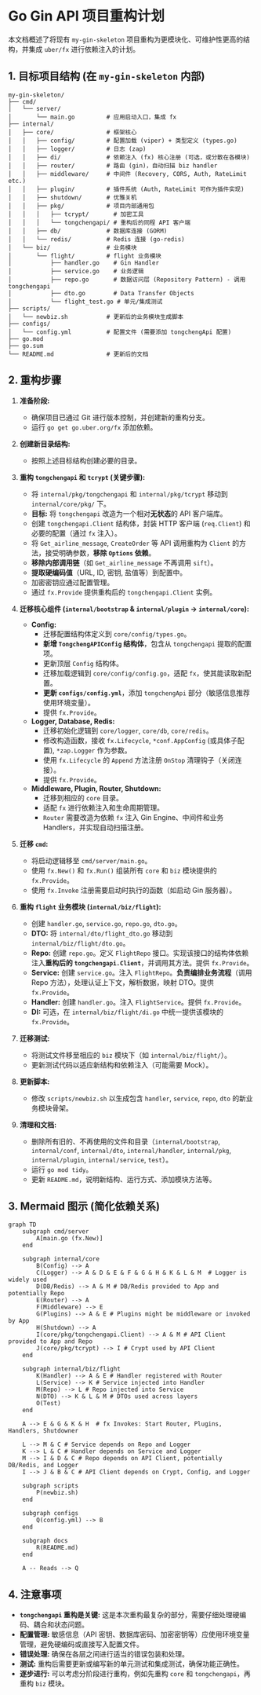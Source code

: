 # Go Gin API 项目重构计划

本文档概述了将现有 `my-gin-skeleton` 项目重构为更模块化、可维护性更高的结构，并集成 `uber/fx` 进行依赖注入的计划。

## 1. 目标项目结构 (在 `my-gin-skeleton` 内部)

```
my-gin-skeleton/
├── cmd/
│   └── server/
│       └── main.go         # 应用启动入口，集成 fx
├── internal/
│   ├── core/               # 框架核心
│   │   ├── config/         # 配置加载 (viper) + 类型定义 (types.go)
│   │   ├── logger/         # 日志 (zap)
│   │   ├── di/             # 依赖注入 (fx) 核心注册 (可选，或分散在各模块)
│   │   ├── router/         # 路由 (gin)，自动扫描 biz handler
│   │   ├── middleware/     # 中间件 (Recovery, CORS, Auth, RateLimit etc.)
│   │   ├── plugin/         # 插件系统 (Auth, RateLimit 可作为插件实现)
│   │   ├── shutdown/       # 优雅关机
│   │   ├── pkg/            # 项目内部通用包
│   │   │   ├── tcrypt/       # 加密工具
│   │   │   └── tongchengapi/ # 重构后的同程 API 客户端
│   │   ├── db/             # 数据库连接 (GORM)
│   │   └── redis/          # Redis 连接 (go-redis)
│   └── biz/                # 业务模块
│       └── flight/         # flight 业务模块
│           ├── handler.go    # Gin Handler
│           ├── service.go    # 业务逻辑
│           ├── repo.go       # 数据访问层 (Repository Pattern) - 调用 tongchengapi
│           ├── dto.go        # Data Transfer Objects
│           └── flight_test.go # 单元/集成测试
├── scripts/
│   └── newbiz.sh           # 更新后的业务模块生成脚本
├── configs/
│   └── config.yml          # 配置文件 (需要添加 tongchengApi 配置)
├── go.mod
├── go.sum
└── README.md               # 更新后的文档
```

## 2. 重构步骤

1.  **准备阶段:**
    *   确保项目已通过 Git 进行版本控制，并创建新的重构分支。
    *   运行 `go get go.uber.org/fx` 添加依赖。

2.  **创建新目录结构:**
    *   按照上述目标结构创建必要的目录。

3.  **重构 `tongchengapi` 和 `tcrypt` (关键步骤):**
    *   将 `internal/pkg/tongchengapi` 和 `internal/pkg/tcrypt` 移动到 `internal/core/pkg/` 下。
    *   **目标:** 将 `tongchengapi` 改造为一个相对**无状态**的 API 客户端库。
    *   创建 `tongchengapi.Client` 结构体，封装 HTTP 客户端 (`req.Client`) 和必要的配置（通过 `fx` 注入）。
    *   将 `Get_airline_message`, `CreateOrder` 等 API 调用重构为 `Client` 的方法，接受明确参数，**移除 `Options` 依赖**。
    *   **移除内部调用链**（如 `Get_airline_message` 不再调用 `sift`）。
    *   **提取硬编码值**（URL, ID, 密钥, 盐值等）到配置中。
    *   加密密钥应通过配置管理。
    *   通过 `fx.Provide` 提供重构后的 `tongchengapi.Client` 实例。

4.  **迁移核心组件 (`internal/bootstrap` & `internal/plugin` -> `internal/core`):**
    *   **Config:**
        *   迁移配置结构体定义到 `core/config/types.go`。
        *   **新增 `TongchengAPIConfig` 结构体**，包含从 `tongchengapi` 提取的配置项。
        *   更新顶层 `Config` 结构体。
        *   迁移加载逻辑到 `core/config/config.go`，适配 `fx`，使其能读取新配置。
        *   **更新 `configs/config.yml`**，添加 `tongchengApi` 部分（敏感信息推荐使用环境变量）。
        *   提供 `fx.Provide`。
    *   **Logger, Database, Redis:**
        *   迁移初始化逻辑到 `core/logger`, `core/db`, `core/redis`。
        *   修改构造函数，接收 `fx.Lifecycle`, `*conf.AppConfig` (或具体子配置), `*zap.Logger` 作为参数。
        *   使用 `fx.Lifecycle` 的 `Append` 方法注册 `OnStop` 清理钩子（关闭连接）。
        *   提供 `fx.Provide`。
    *   **Middleware, Plugin, Router, Shutdown:**
        *   迁移到相应的 `core` 目录。
        *   适配 `fx` 进行依赖注入和生命周期管理。
        *   `Router` 需要改造为依赖 `fx` 注入 Gin Engine、中间件和业务 Handlers，并实现自动扫描注册。

5.  **迁移 `cmd`:**
    *   将启动逻辑移至 `cmd/server/main.go`。
    *   使用 `fx.New()` 和 `fx.Run()` 组装所有 `core` 和 `biz` 模块提供的 `fx.Provide`。
    *   使用 `fx.Invoke` 注册需要启动时执行的函数（如启动 Gin 服务器）。

6.  **重构 `flight` 业务模块 (`internal/biz/flight`):**
    *   创建 `handler.go`, `service.go`, `repo.go`, `dto.go`。
    *   **DTO:** 将 `internal/dto/flight_dto.go` 移动到 `internal/biz/flight/dto.go`。
    *   **Repo:** 创建 `repo.go`。定义 `FlightRepo` 接口。实现该接口的结构体依赖注入**重构后的 `tongchengapi.Client`**，并调用其方法。提供 `fx.Provide`。
    *   **Service:** 创建 `service.go`。注入 `FlightRepo`。**负责编排业务流程**（调用 Repo 方法），处理认证上下文，解析数据，映射 DTO。提供 `fx.Provide`。
    *   **Handler:** 创建 `handler.go`。注入 `FlightService`。提供 `fx.Provide`。
    *   **DI:** 可选，在 `internal/biz/flight/di.go` 中统一提供该模块的 `fx.Provide`。

7.  **迁移测试:**
    *   将测试文件移至相应的 `biz` 模块下（如 `internal/biz/flight/`）。
    *   更新测试代码以适应新结构和依赖注入（可能需要 Mock）。

8.  **更新脚本:**
    *   修改 `scripts/newbiz.sh` 以生成包含 `handler`, `service`, `repo`, `dto` 的新业务模块骨架。

9.  **清理和文档:**
    *   删除所有旧的、不再使用的文件和目录（`internal/bootstrap`, `internal/conf`, `internal/dto`, `internal/handler`, `internal/pkg`, `internal/plugin`, `internal/service`, `test`）。
    *   运行 `go mod tidy`。
    *   更新 `README.md`，说明新结构、运行方式、添加模块方法等。

## 3. Mermaid 图示 (简化依赖关系)

```mermaid
graph TD
    subgraph cmd/server
        A[main.go (fx.New)]
    end

    subgraph internal/core
        B(Config) --> A
        C(Logger) --> A & D & E & F & G & H & K & L & M  # Logger is widely used
        D(DB/Redis) --> A & M # DB/Redis provided to App and potentially Repo
        E(Router) --> A
        F(Middleware) --> E
        G(Plugins) --> A & E # Plugins might be middleware or invoked by App
        H(Shutdown) --> A
        I(core/pkg/tongchengapi.Client) --> A & M # API Client provided to App and Repo
        J(core/pkg/tcrypt) --> I # Crypt used by API Client
    end

    subgraph internal/biz/flight
        K(Handler) --> A & E # Handler registered with Router
        L(Service) --> K # Service injected into Handler
        M(Repo) --> L # Repo injected into Service
        N(DTO) --> K & L & M # DTOs used across layers
        O(Test)
    end

    A --> E & G & K & H  # fx Invokes: Start Router, Plugins, Handlers, Shutdowner

    L --> M & C # Service depends on Repo and Logger
    K --> L & C # Handler depends on Service and Logger
    M --> I & D & C # Repo depends on API Client, potentially DB/Redis, and Logger
    I --> J & B & C # API Client depends on Crypt, Config, and Logger

    subgraph scripts
        P(newbiz.sh)
    end

    subgraph configs
        Q(config.yml) --> B
    end

    subgraph docs
        R(README.md)
    end

    A -- Reads --> Q
```

## 4. 注意事项

*   **`tongchengapi` 重构是关键:** 这是本次重构最复杂的部分，需要仔细处理硬编码、耦合和状态问题。
*   **配置管理:** 敏感信息（API 密钥、数据库密码、加密密钥等）应使用环境变量管理，避免硬编码或直接写入配置文件。
*   **错误处理:** 确保在各层之间进行适当的错误包装和处理。
*   **测试:** 重构后需要更新或编写新的单元测试和集成测试，确保功能正确性。
*   **逐步进行:** 可以考虑分阶段进行重构，例如先重构 `core` 和 `tongchengapi`，再重构 `biz` 模块。